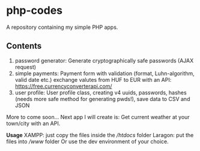 # php-codes

A repository containing my simple PHP apps.

## Contents

1. password generator: Generate cryptographically safe passwords (AJAX request)
2. simple payments: Payment form with validation (format, Luhn-algorithm, valid date etc.) exchange valutes from HUF to EUR with an API: https://free.currencyconverterapi.com/
3. user profile: User profile class, creating v4 uuids, passwords, hashes (needs more safe method for generating pwds!), save data to CSV and JSON

More to come soon...
Next app I will create is: Get current weather at your town/city with an API.

**Usage**
XAMPP: just copy the files inside the */htdocs* folder
Laragon: put the files into */www* folder
Or use the dev environment of your choice.



